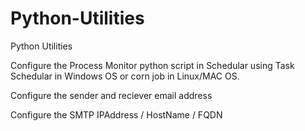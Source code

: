 # Python-Utilities
Python Utilities

Configure the Process Monitor python script in Schedular using Task Schedular in Windows OS or corn job in Linux/MAC OS.

Configure the sender and reciever email address

Configure the SMTP IPAddress / HostName / FQDN

